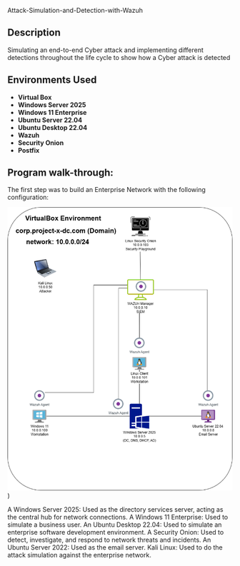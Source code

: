 Attack-Simulation-and-Detection-with-Wazuh


<h2>Description</h2>
Simulating an end-to-end Cyber attack and implementing different detections throughout the life cycle to show how a Cyber attack is detected
<br />


<h2>Environments Used </h2>


- <b>Virtual Box</b>
- <b>Windows Server 2025</b>
- <b>Windows 11 Enterprise</b> 
- <b>Ubuntu Server 22.04</b>
- <b>Ubuntu Desktop 22.04</b>
- <b>Wazuh</b>
- <b>Security Onion</b>
- <b>Postfix</b>


<h2>Program walk-through:</h2>

The first step was to build an Enterprise Network with the following configuration:

![Alt Text](https://github.com/ReynaldoAMartinez/Attack-Simulation-and-Detection-with-Wazuh/blob/main/Project-X%20(3).png))


A Windows Server 2025: Used as the directory services server, acting as the central hub for network connections.
A Windows 11 Enterprise: Used to simulate a business user.
An Ubuntu Desktop 22.04: Used to simulate an enterprise software development environment.
A Security Onion: Used to detect, investigate, and respond to network threats and incidents.
An Ubuntu Server 2022: Used as the email server.
Kali Linux: Used to do the attack simulation against the enterprise network.


